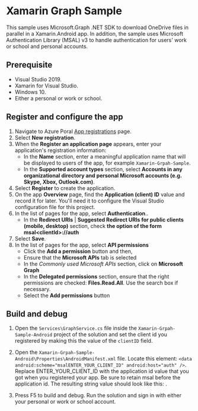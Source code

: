 # Xamarin Graph Sample
This sample uses Microsoft.Graph .NET SDK to download OneDrive files in parallel in a Xamarin.Android app.
In addition, the sample uses Microsoft Authentication Library (MSAL) v3 to handle authentication for users' work or school and personal accounts.  

## Prerequisite
- Visual Studio 2019.
- Xamarin for Visual Studio.
- Windows 10.
- Either a personal or work or school.

## Register and configure the app
1. Navigate to Azure Poral [App registrations](https://go.microsoft.com/fwlink/?linkid=2083908) page.
1. Select **New registration**.
1. When the **Register an application page** appears, enter your application's registration information:
   - In the **Name** section, enter a meaningful application name that will be displayed to users of the app, for example `Xamarin-Grpah-Sample`.
   - In the **Supported account types** section, select **Accounts in any organizational directory and personal Microsoft accounts (e.g. Skype, Xbox, Outlook.com)**.
1. Select **Register** to create the application.
1. On the app **Overview** page, find the **Application (client) ID** value and record it for later. You'll need it to configure the Visual Studio configuration file for this project.
1. In the list of pages for the app, select **Authentication**..
   - In the **Redirect URIs** | **Suggested Redirect URIs for public clients (mobile, desktop)** section, check **the option of the form msal&lt;clientId&gt;://auth**
1. Select **Save**.
1. In the list of pages for the app, select **API permissions**
   - Click the **Add a permission** button and then,
   - Ensure that the **Microsoft APIs** tab is selected
   - In the *Commonly used Microsoft APIs* section, click on **Microsoft Graph**
   - In the **Delegated permissions** section, ensure that the right permissions are checked: **Files.Read.All**. Use the search box if necessary.
   - Select the **Add permissions** button

## Build and debug
1. Open the `Services\GraphService.cs` file inside the `Xamarin-Grpah-Sample-Android` project of the solution and set the client id you registered by making this the value of the `clientID` field.

2. Open the `Xamarin-Grpah-Sample-Android\Properties\AndroidManifest.xml` file. Locate this element: `<data android:scheme="msalENTER_YOUR_CLIENT_ID" android:host="auth" />`. Replace ENTER_YOUR_CLIENT_ID with the application id value that you got when you registered your app. Be sure to retain msal before the application id. The resulting string value should look like this: <data android:scheme="msal<application id>" android:host="auth" />.
   
3. Press F5 to build and debug. Run the solution and sign in with either your personal or work or school account.